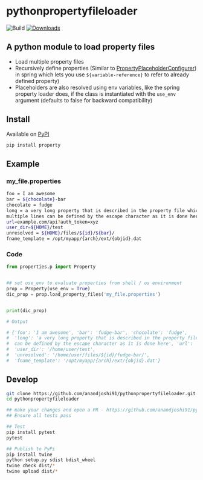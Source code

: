 # pythonpropertyfileloader

![Build](https://github.com/anandjoshi91/pythonpropertyfileloader/actions/workflows/python-package.yml/badge.svg)
[![Downloads](https://static.pepy.tech/badge/property)](https://pepy.tech/project/property)

## A python module to load property files

- Load multiple property files
- Recursively define properties (Similar to [PropertyPlaceholderConfigurer](https://docs.spring.io/spring-framework/docs/2.5.x/javadoc-api/org/springframework/beans/factory/config/PropertyPlaceholderConfigurer.html)) in spring which lets you use `${variable-reference}` to refer to already defined property)
- Placeholders are also resolved using env variables, like the spring property loader does, if the class is instantiated with the `use_env` argument (defaults to false for backward compatibility)

## Install

Available on [PyPI](https://pypi.org/project/property/)

```bash
pip install property
```

## Example

### my_file.properties

```bash
foo = I am awesome
bar = ${chocolate}-bar
chocolate = fudge
long = a very long property that is described in the property file which takes up \
multiple lines can be defined by the escape character as it is done here
url=example.com/api?auth_token=xyz
user_dir=${HOME}/test
unresolved = ${HOME}/files/${id}/${bar}/
fname_template = /opt/myapp/{arch}/ext/{objid}.dat
```

### Code

```python
from properties.p import Property


## set use_env to evaluate properties from shell / os environment
prop = Property(use_env = True)
dic_prop = prop.load_property_files('my_file.properties')


print(dic_prop)

# Output

# {'foo': 'I am awesome', 'bar': 'fudge-bar', 'chocolate': 'fudge',
#  'long': 'a very long property that is described in the property file which takes up multiple lines
#  can be defined by the escape character as it is done here', 'url': 'example.com/api?auth_token=xyz',
#  'user_dir': '/home/user/test',
#  'unresolved': '/home/user/files/${id}/fudge-bar/',
#  'fname_template': '/opt/myapp/{arch}/ext/{objid}.dat'}
```

## Develop

```bash
git clone https://github.com/anandjoshi91/pythonpropertyfileloader.git
cd pythonpropertyfileloader

## make your changes and open a PR - https://github.com/anandjoshi91/pythonpropertyfileloader/pulls
## Ensure all tests pass

## Test
pip install pytest
pytest

## Publish to PyPi
pip install twine
python setup.py sdist bdist_wheel
twine check dist/*
twine upload dist/*
```